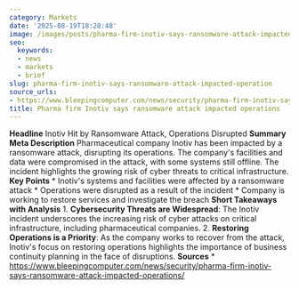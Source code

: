 ```yaml
---
category: Markets
date: '2025-08-19T18:28:48'
image: /images/posts/pharma-firm-inotiv-says-ransomware-attack-impacted-operation.jpg
seo:
  keywords:
  - news
  - markets
  - brief
slug: pharma-firm-inotiv-says-ransomware-attack-impacted-operation
source_urls:
- https://www.bleepingcomputer.com/news/security/pharma-firm-inotiv-says-ransomware-attack-impacted-operations/
title: Pharma firm Inotiv says ransomware attack impacted operations
---
```


**Headline** Inotiv Hit by Ransomware Attack, Operations Disrupted  **Summary Meta Description** Pharmaceutical company Inotiv has been impacted by a ransomware attack, disrupting its operations. The company's facilities and data were compromised in the attack, with some systems still offline. The incident highlights the growing risk of cyber threats to critical infrastructure.  **Key Points**  * Inotiv's systems and facilities were affected by a ransomware attack * Operations were disrupted as a result of the incident * Company is working to restore services and investigate the breach  **Short Takeaways with Analysis**  1. **Cybersecurity Threats are Widespread**: The Inotiv incident underscores the increasing risk of cyber attacks on critical infrastructure, including pharmaceutical companies. 2. **Restoring Operations is a Priority**: As the company works to recover from the attack, Inotiv's focus on restoring operations highlights the importance of business continuity planning in the face of disruptions.  **Sources**  * https://www.bleepingcomputer.com/news/security/pharma-firm-inotiv-says-ransomware-attack-impacted-operations/